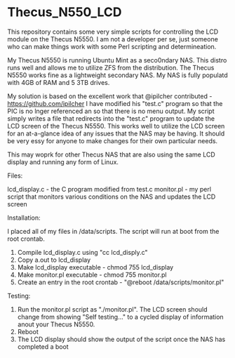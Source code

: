 # Thecus_N550_LCD
This repository contains some very simple scripts for controlling the LCD module on the Thecus N5550.  I am not a developer per se, just someone who can make things work with some Perl scripting and determineation.

My Thecus N5550 is running Ubuntu Mint as a seco0ndary NAS.  This distro runs well and allows me to utilize ZFS from the distribution.  The Thecus N5550 works fine as a lightweight secondary NAS.  My NAS is fully populatd with 4GB of RAM and 5 3TB drives.

My solution is based on the excellent work that @ipilcher contributed - https://github.com/ipilcher  I have modified his "test.c" program so that the PIC is no lnger referenced an so that there is no menu output.  My script simply writes a file that redirects into the "test.c" program to update the LCD screen of the Thecus N5550.  This works well to utilize the LCD screen for an at-a-glance idea of any issues that the NAS may be having.  It should be very essy for anyone to make changes for their own particular needs.

This may woprk for other Thecus NAS that are also using the same LCD display and running any form of Linux.

Files:

lcd_display.c - the C program modified from test.c
monitor.pl - my perl script that monitors various conditions on the NAS and updates the LCD screen

Installation:

I placed all of my files in /data/scripts.  The script will run at boot from the root crontab.

1) Compile lcd_display.c using "cc lcd_disply.c"
2) Copy a.out to lcd_display
3) Make lcd_display executable - chmod 755 lcd_display
4) Make monitor.pl executable - chmod 755 monitor.pl
5) Create an entry in the root crontab - "@reboot /data/scripts/monitor.pl"

Testing:

1) Run the monitor.pl script as "./monitor.pl".  The LCD screen should change from showing "Self testing..." to a cycled display of information anout your Thecus N5550.
2) Reboot
3) The LCD display should show the output of the script once the NAS has completed a boot


